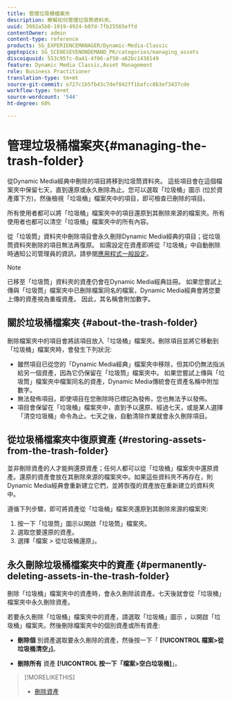 ```yaml
---
title: 管理垃圾桶檔案夾
description: 瞭解如何管理垃圾筒資料夾。
uuid: 3992a5b8-1919-4924-b07d-7fb25565effd
contentOwner: admin
content-type: reference
products: SG_EXPERIENCEMANAGER/Dynamic-Media-Classic
geptopics: SG_SCENESEVENONDEMAND_PK/categories/managing_assets
discoiquuid: 553c95fc-0a41-4f06-af50-a62bc1438149
feature: Dynamic Media Classic,Asset Management
role: Business Practitioner
translation-type: tm+mt
source-git-commit: e727c1b5fb43c7def842ff1bafcc8b3ef3437cde
workflow-type: tm+mt
source-wordcount: '544'
ht-degree: 60%

---
```



# 管理垃圾桶檔案夾{#managing-the-trash-folder}

從Dynamic Media經典中刪除的項目將移到垃圾筒資料夾。 這些項目會在這個檔案夾中保留七天，直到還原或永久刪除為止。您可以選取「垃圾桶」圖示  (位於資產庫下方)，然後檢視「垃圾桶」檔案夾中的項目，即可檢查已刪除的項目。

所有使用者都可以將「垃圾桶」檔案夾中的項目還原到其刪除來源的檔案夾。所有使用者也都可以清空「垃圾桶」檔案夾中的所有內容。

從「垃圾筒」資料夾中刪除項目會永久刪除Dynamic Media經典的項目；從垃圾筒資料夾刪除的項目無法再復原。 如需設定在資產即將從「垃圾桶」中自動刪除時通知公司管理員的資訊，請參閱[應用程式一般設定](application-setup.md#general_settings)。

>[!NOTE]
>
>已移至「垃圾筒」資料夾的資產仍會在Dynamic Media經典註冊。 如果您嘗試上傳與「垃圾筒」檔案夾中已刪除檔案同名的檔案，Dynamic Media經典會將您要上傳的資產視為重複資產。 因此，其名稱會附加數字。

## 關於垃圾桶檔案夾 {#about-the-trash-folder}

刪除檔案夾中的項目會將該項目放入「垃圾桶」檔案夾。刪除項目並將它移動到「垃圾桶」檔案夾時，會發生下列狀況:

* 雖然項目已從您的「Dynamic Media經典」檔案夾中移除，但其ID仍無法指派給另一個資產，因為它仍保留在「垃圾筒」檔案夾中。 如果您嘗試上傳與「垃圾筒」檔案夾中檔案同名的資產，Dynamic Media傳統會在資產名稱中附加數字。
* 無法發佈項目。即使項目在您刪除時已標記為發佈，您也無法予以發佈。
* 項目會保留在「垃圾桶」檔案夾中，直到予以還原、經過七天，或是某人選擇「清空垃圾桶」命令為止。七天之後，自動清除作業就會永久刪除項目。

## 從垃圾桶檔案夾中復原資產 {#restoring-assets-from-the-trash-folder}

並非刪除資產的人才能夠還原資產；任何人都可以從「垃圾桶」檔案夾中還原資產。還原的資產會放在其刪除來源的檔案夾中。如果這些資料夾不再存在，則Dynamic Media經典會重新建立它們，並將恢復的資產放在重新建立的資料夾中。

遵循下列步驟，即可將資產從「垃圾桶」檔案夾還原到其刪除來源的檔案夾:

1. 按一下「垃圾筒」圖示以開啟「垃圾筒」檔案夾。
1. 選取您要還原的資產。
1. 選擇「檔案 > 從垃圾桶還原」。

## 永久刪除垃圾桶檔案夾中的資產  {#permanently-deleting-assets-in-the-trash-folder}

刪除「垃圾桶」檔案夾中的資產時，會永久刪除該資產。七天後就會從「垃圾桶」檔案夾中永久刪除資產。

若要永久刪除「垃圾桶」檔案夾中的資產，請選取「垃圾桶」圖示 ，以開啟「垃圾桶」檔案夾。然後刪除檔案夾中的個別資產或所有資產:

* **刪除個** 別資產選取要永久刪除的資產，然後按一下「 **[!UICONTROL 檔案>從垃圾桶清空」]**。

* **刪除所有** 資產 **[!UICONTROL 按一下「檔案>空白垃圾桶]**」。

>[!MORELIKETHIS]
>
>* [刪除資產](moving-renaming-deleting-assets.md#delete_assets)

